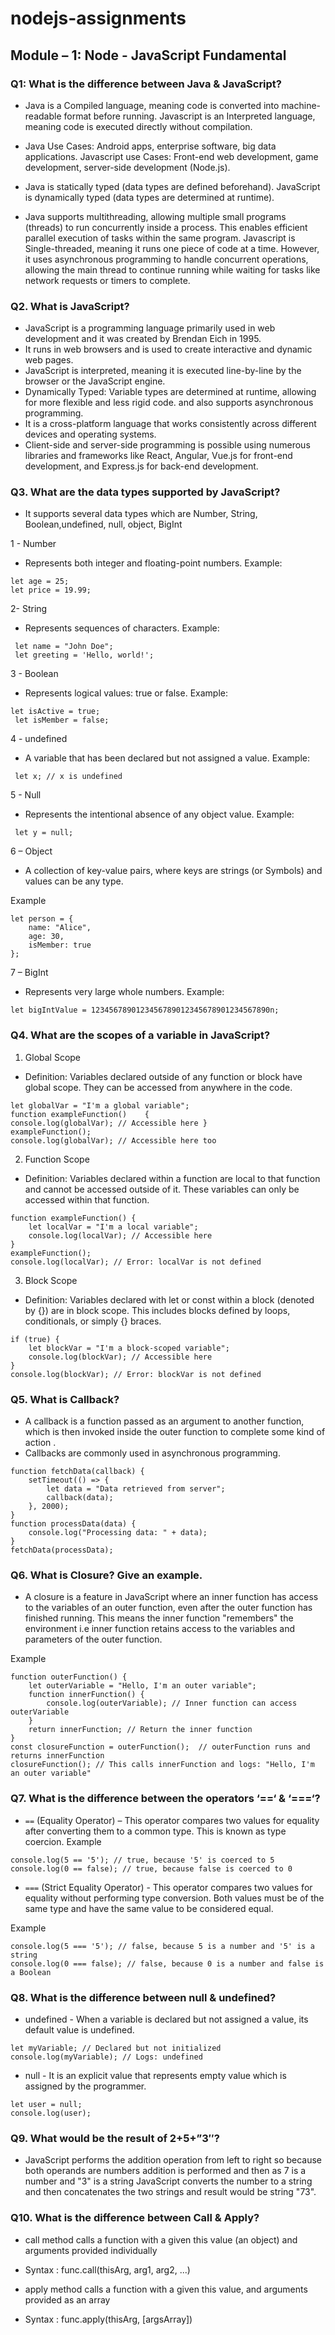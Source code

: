 # nodejs-assignments
  
## Module – 1: Node - JavaScript Fundamental

 ### Q1: What is the difference between Java & JavaScript?
- Java is a Compiled language, meaning code is converted into machine-readable format before running. 
Javascript  is an Interpreted language, meaning code is executed directly without compilation.

- Java Use Cases: Android apps, enterprise software, big data applications. Javascript use Cases: Front-end web development, game development, server-side development (Node.js).

- Java is statically typed (data types are defined beforehand). JavaScript is dynamically typed (data types are determined at runtime).

 - Java supports multithreading, allowing multiple small programs (threads) to run concurrently inside a process. This enables efficient parallel execution of tasks within the same program. Javascript is Single-threaded, meaning it runs one piece of code at a time. However, it uses asynchronous programming to handle concurrent operations, allowing the main thread to continue running while waiting for tasks like network requests or timers to complete.

### Q2. What is JavaScript?

-	JavaScript is a programming language primarily used in web development and it was created by Brendan Eich in 1995.
-	It runs in web browsers and is used to create interactive and dynamic web pages.
-	JavaScript is interpreted, meaning it is executed line-by-line by the browser or the JavaScript engine.
-	Dynamically Typed: Variable types are determined at runtime, allowing for more flexible and less rigid code. and also supports asynchronous programming.
-	It is a cross-platform language that works consistently across different devices and operating systems.
-	Client-side and server-side programming is possible using numerous libraries and frameworks like React, Angular, Vue.js for front-end development, and Express.js for back-end development.

  ###	 Q3. What are the data types supported by JavaScript?

-	It supports several data types which are Number, String, Boolean,undefined, null, object, BigInt

1 - Number 
-	 Represents both integer and floating-point numbers.
Example:
 ```
let age = 25;
 let price = 19.99;
```

 2- String
-  Represents sequences of characters.
 Example:
```
 let name = "John Doe";
 let greeting = 'Hello, world!';
```

 3 - Boolean 
- Represents logical values: true or false.
Example: 
```
let isActive = true;
 let isMember = false;
```
 4 - undefined
- A variable that has been declared but not assigned a value.
Example:
```
 let x; // x is undefined
```

5 - Null
- Represents the intentional absence of any object value.
Example:
```
 let y = null;
```

 6 – Object

- A collection of key-value pairs, where keys are strings (or Symbols) and values can be any type.

 Example
```
let person = {
    name: "Alice",
    age: 30,
    isMember: true
};
```
 7 – BigInt 
- Represents very large whole numbers.
 Example:

```
let bigIntValue = 1234567890123456789012345678901234567890n;
```

 ### Q4. What are the scopes of a variable in JavaScript?

1. Global Scope
- Definition: Variables declared outside of any function or block have global scope. They can be accessed from anywhere in the code.
```
let globalVar = "I'm a global variable";
function exampleFunction()    {
console.log(globalVar); // Accessible here }
exampleFunction();
console.log(globalVar); // Accessible here too
```

2. Function Scope
-	Definition: Variables declared within a function are local to that function and cannot be accessed outside of it. These variables can only be accessed within that function.
```
function exampleFunction() {
    let localVar = "I'm a local variable";
    console.log(localVar); // Accessible here
}
exampleFunction();
console.log(localVar); // Error: localVar is not defined
```

3. Block Scope
-	Definition: Variables declared with let or const within a block (denoted by {}) are in block scope. This includes blocks defined by loops, conditionals, or simply {} braces.
```
if (true) {
    let blockVar = "I'm a block-scoped variable";
    console.log(blockVar); // Accessible here
}
console.log(blockVar); // Error: blockVar is not defined
```


### Q5. What is Callback?
-	A callback is a function passed as an argument to another function, which is then invoked inside the outer function to complete some kind of action .
-	Callbacks are commonly used in asynchronous programming.
```
function fetchData(callback) {
    setTimeout(() => {
        let data = "Data retrieved from server";
        callback(data); 
    }, 2000);
}
function processData(data) {
    console.log("Processing data: " + data);
}
fetchData(processData);
```
### Q6. What is Closure? Give an example.

- A closure is a feature in JavaScript where an inner function has access to the variables of an outer function, even after the outer function has finished running. This means the inner function "remembers" the environment i.e inner function retains access to the variables and parameters of the outer function.
  
Example
```
function outerFunction() {
    let outerVariable = "Hello, I'm an outer variable";
    function innerFunction() {
        console.log(outerVariable); // Inner function can access outerVariable
    }
    return innerFunction; // Return the inner function
}
const closureFunction = outerFunction();  // outerFunction runs and returns innerFunction
closureFunction(); // This calls innerFunction and logs: "Hello, I'm an outer variable"
```

### Q7. What is the difference between the operators ‘==‘ & ‘===‘?
-	` == ` (Equality Operator) – This operator compares two values for equality after converting them to a common type. This is known as type coercion.
Example
```
console.log(5 == '5'); // true, because '5' is coerced to 5
console.log(0 == false); // true, because false is coerced to 0
```

- `===` (Strict Equality Operator) -  This operator compares two values for equality without performing type conversion. Both values must be of the same type and have the same value to be considered equal.

Example
```
console.log(5 === '5'); // false, because 5 is a number and '5' is a string
console.log(0 === false); // false, because 0 is a number and false is a Boolean
```

 ### Q8. What is the difference between null & undefined?
 
-	undefined - When a variable is declared but not assigned a value, its default value is undefined.

```
let myVariable; // Declared but not initialized
console.log(myVariable); // Logs: undefined
```

-	null -  It is an explicit value that represents empty value which is assigned by the programmer.
```
let user = null; 
console.log(user); 
```

 ### Q9. What would be the result of 2+5+”3″?

-	JavaScript performs the addition operation from left to right so  because both operands are numbers  addition is performed and then as 7 is a number and "3" is a string JavaScript converts the number to a string and then concatenates the two strings and result would be string "73".

 ### Q10. What is the difference between Call & Apply?
-	call method calls a function with a given this value (an object)  and arguments provided individually 
-	Syntax : func.call(thisArg, arg1, arg2, ...)

-	apply method calls a function with a given this value, and arguments provided as an array
-	Syntax : func.apply(thisArg, [argsArray])







  
